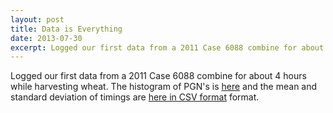 ```yaml
---
layout: post
title: Data is Everything
date: 2013-07-30
excerpt: Logged our first data from a 2011 Case 6088 combine for about 4 hours while harvesting wheat.
---
```

Logged our first data from a 2011 Case 6088 combine for about 4 hours while
harvesting wheat.  The histogram of PGN's is
[here](/images/July_2013_CombineDataPGNs.png "PGN Histogram") and the mean and
standard deviation of timings are 
[here in CSV format](/images/July_2013_CombineDataPGNs.csv "Mean and Standard Deviation") 
format.
